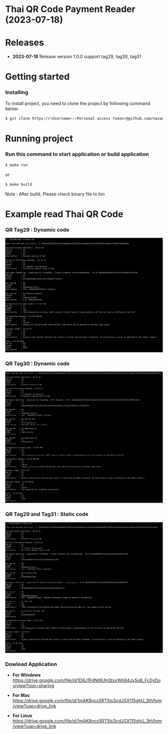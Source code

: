# Thai QR Code Payment Reader (2023-07-18)
# Releases
* **2023-07-18** Release version 1.0.0 support tag29, tag30, tag31

# Getting started
### Installing
To install project, you need to clone the project by following command below:

```bash
$ git clone https://<Username>:<Personal access token>@github.com/navamin11/thaiQR-Reader.git thaiQR
```
# Running project
### Run this command to start application or build application
```bash
$ make run
```
or
```bash
$ make build
```
Note : After build, Please check binary file to bin

# Example read Thai QR Code
### QR Tag29 : Dynamic code
<p align="center"><img src="pic/tag29.jpg" alt="tag29 Preview"/></p>

### QR Tag30 : Dynamic code
<p align="center"><img src="pic/tag30.jpg" alt="tag30 Preview"/></p>

### QR Tag29 and Tag31 : Static code
<p align="center"><img src="pic/tag31.jpg" alt="tag31 Preview"/></p>

### Dowload Application
* **For Windows**
https://drive.google.com/file/d/1D8J1FdNt6UhQtxxWh94Jy5o8_Fc0yDuy/view?usp=sharing

* **For Mac**
https://drive.google.com/file/d/1mAK8vcs5RT5Is3cdJGX115ghU_3hVhmr/view?usp=drive_link

* **For Linux**
https://drive.google.com/file/d/1mAK8vcs5RT5Is3cdJGX115ghU_3hVhmr/view?usp=drive_link
